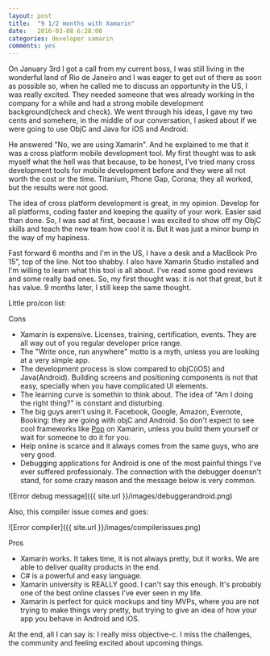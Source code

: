 ```yaml
---
layout: post
title:  "9 1/2 months with Xamarin"
date:   2016-03-08 6:28:00
categories: developer xamarin
comments: yes
---
```

On January 3rd I got a call from my current boss, I was still living in the wonderful land of Rio de Janeiro and I was eager to get out of there as soon as possible so, when he called me to discuss an opportunity in the US, I was really excited. They needed someone that wes already working in the company for a while and had a strong mobile development background(check and check). We went through his ideas, I gave my two cents and somehere, in the middle of our conversation, I asked about if we were going to use ObjC and Java for iOS and Android.

He answered "No, we are using Xamarin". And he explained to me that it was a cross platform mobile development tool. My first thought was to ask myself what the hell was that because, to be honest, I've tried many cross development tools for mobile development before and they were all not worth the cost or the time. Titanium, Phone Gap, Corona; they all worked, but the results were not good.

The idea of cross platform development is great, in my opinion. Develop for all platforms, coding faster and keeping the quality of your work. Easier said than done. So, I was sad at first, because I was excited to show off my ObjC skills and teach the new team how cool it is. But it was just a minor bump in the way of my hapiness.

Fast forward 6 months and I'm in the US, I have a desk and a MacBook Pro 15", top of the line. Not too shabby. I also have Xamarin Studio installed and I'm willing to learn what this tool is all about. I've read some good reviews and some really bad ones. So, my first thought was: it is not that great, but it has value. 9 months later, I still keep the same thought.

Little pro/con list:

Cons

-	Xamarin is expensive. Licenses, training, certification, events. They are all way out of you regular developer price range.
-	The "Write once, run anywhere" motto is a myth, unless you are looking at a very simple app. 
-	The development process is slow compared to objC(iOS) and Java(Android). Building screens and positioning components is not that easy, specially when you have complicated UI elements.
-	The learning curve is somethin to think about. The idea  of "Am I doing the right thing?" is constant and disturbing.
-	The big guys aren't using it. Facebook, Google, Amazon, Evernote, Booking: they are going with objC and Android. So don't expect to see cool frameworks like [Pop][pop-url] on Xamarin, unless you build them yourself or wait for someone to do it for you.
-	Help online is scarce and it always comes from the same guys, who are very good.
-	Debugging applications for Android is one of the most painful things I've ever suffered professionaly. The connection with the debugger doensn't stand, for some crazy reason and the message below is very common.

![Error debug message]({{ site.url }}/images/debuggerandroid.png)

Also, this compiler issue comes and goes:

![Error compiler]({{ site.url }}/images/compilerissues.png)


Pros

-	Xamarin works. It takes time, it is not always pretty, but it works. We are able to deliver quality products in the end.
-	C# is a powerful and easy language.
-	Xamarin university is REALLY good. I can't say this enough. It's probably one of the best online classes I've ever seen in my life.
-	Xamarin is perfect for quick mockups and tiny MVPs, where you are not trying to make things very pretty, but trying to give an idea of how your app you behave in Android and iOS.

At the end, all I can say is: I really miss objective-c. I miss the challenges, the community and feeling excited about upcoming things.


[pop-url]: https://github.com/facebook/pop
